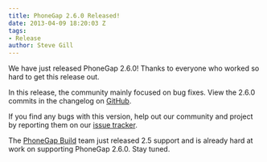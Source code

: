 ```yaml
---
title: PhoneGap 2.6.0 Released!
date: 2013-04-09 18:20:03 Z
tags:
- Release
author: Steve Gill
---
```


We have just released PhoneGap 2.6.0! Thanks to everyone who worked so hard to get this release out.

In this release, the community mainly focused on bug fixes. View the 2.6.0 commits in the changelog on [GitHub](https://github.com/phonegap/phonegap/blob/2.6.0/changelog).

If you find any bugs with this version, help out our community and project by reporting them on our [issue tracker](https://issues.apache.org/jira/browse/CB).

The [PhoneGap Build](http://build.phonegap.com) team just released 2.5 support and is already hard at work on supporting PhoneGap 2.6.0. Stay tuned.
